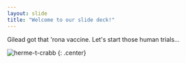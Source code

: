 ```yaml
---
layout: slide
title: "Welcome to our slide deck!"
---
```


Gilead got that 'rona vaccine. Let's start those human trials...

![herme-t-crabb](https://octodex.github.com/images/herme-t-crabb.png)
{: .center}

